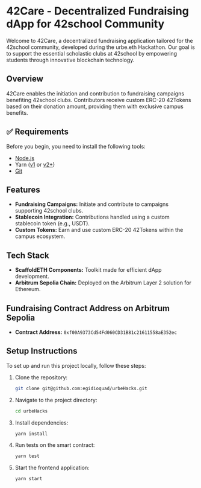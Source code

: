 # 42Care - Decentralized Fundraising dApp for 42school Community

Welcome to 42Care, a decentralized fundraising application tailored for the 42school community, developed during the urbe.eth Hackathon. Our goal is to support the essential scholastic clubs at 42school by empowering students through innovative blockchain technology.

## Overview

42Care enables the initiation and contribution to fundraising campaigns benefiting 42school clubs. Contributors receive custom ERC-20 42Tokens based on their donation amount, providing them with exclusive campus benefits.

## ✅ Requirements

Before you begin, you need to install the following tools:

-   [Node.js](https://nodejs.org/en/download/)
-   Yarn ([v1](https://classic.yarnpkg.com/en/docs/install/) or [v2+](https://yarnpkg.com/getting-started/install))
-   [Git](https://git-scm.com/downloads)


## Features

- **Fundraising Campaigns:** Initiate and contribute to campaigns supporting 42school clubs.
- **Stablecoin Integration:** Contributions handled using a custom stablecoin token (e.g., USDT).
- **Custom Tokens:** Earn and use custom ERC-20 42Tokens within the campus ecosystem.

## Tech Stack

- **ScaffoldETH Components:** Toolkit made for efficient dApp development.
- **Arbitrum Sepolia Chain:** Deployed on the Arbitrum Layer 2 solution for Ethereum.

## Fundraising Contract Address on Arbitrum Sepolia

- **Contract Address:** `0xf00A9373Cd54Fd060CD31B81c21611558aE352ec`

## Setup Instructions

To set up and run this project locally, follow these steps:

1. Clone the repository:
   ```bash
   git clone git@github.com:egidioquad/urbeHacks.git
   ```

2. Navigate to the project directory:
   ```bash
   cd urbeHacks
   ```

3. Install dependencies:
   ```bash
   yarn install
   ```

4. Run tests on the smart contract:
   ```bash
   yarn test
   ```

5. Start the frontend application:
   ```bash
   yarn start
   ```
